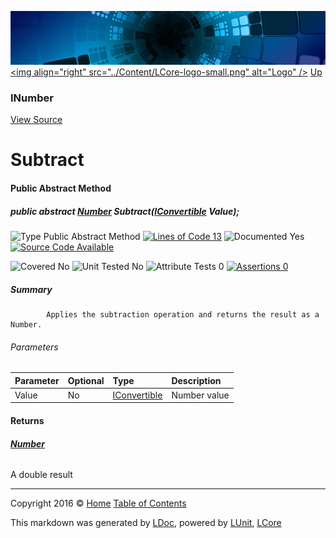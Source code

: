 ![](../Content/LCore-banner-small.png "")
[&lt;img align=&quot;right&quot; src=&quot;../Content/LCore-logo-small.png&quot; alt=&quot;Logo&quot; /&gt;](../../README.md)
[Up](INumber.md)

### INumber
[View Source](../Numbers/INumber.cs)

# Subtract

#### Public Abstract Method

##### public abstract <strong><a href="Number.md" alt="">Number</a></strong> Subtract(<a href="https://msdn.microsoft.com/en-us/library/system.iconvertible.aspx" alt="">IConvertible</a> Value);

![Type Public Abstract Method](http://b.repl.ca/v1/Type-Public%20Abstract%20Method-Blue.png "") [![Lines of Code 13](http://b.repl.ca/v1/Lines%20of%20Code-13-blue.png "")](../Numbers/INumber.cs#L91)    ![Documented Yes](http://b.repl.ca/v1/Documented-Yes-brightgreen.png "") [![Source Code Available](http://b.repl.ca/v1/Source%20Code-Available-brightgreen.png "")](../Numbers/INumber.cs#L91)

![Covered No](http://b.repl.ca/v1/Covered-No-red.png "") ![Unit Tested No](http://b.repl.ca/v1/Unit%20Tested-No-lightgrey.png "") ![Attribute Tests 0](http://b.repl.ca/v1/Attribute%20Tests-0-lightgrey.png "") [![Assertions 0](http://b.repl.ca/v1/Assertions-0-lightgrey.png "")](../Numbers/INumber.cs)

##### Summary

            Applies the subtraction operation and returns the result as a Number.
            

###### Parameters

Parameter | Optional | Type | Description
:---  | :---  | :---  | :--- 
Value | No | [IConvertible](https://msdn.microsoft.com/en-us/library/system.iconvertible.aspx) | Number value


#### Returns

###### **[Number](Number.md)**
A double result



---

Copyright 2016 &copy; [Home](../../README.md) [Table of Contents](../../TableOfContents.md)

This markdown was generated by [LDoc](https://github.com/CodeSingularity/LDoc), powered by [LUnit](https://github.com/CodeSingularity/LUnit), [LCore](https://github.com/CodeSingularity/LCore)
